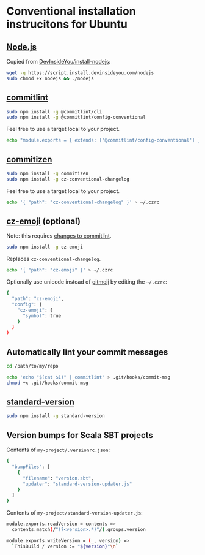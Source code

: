 # Conventional installation instrucitons for Ubuntu

## [Node.js](https://nodejs.org)
Copied from [DevInsideYou/install-nodejs](https://github.com/DevInsideYou/install-nodejs):
``` bash
wget -q https://script.install.devinsideyou.com/nodejs
sudo chmod +x nodejs && ./nodejs
```

## [commitlint](https://github.com/conventional-changelog/commitlint)
```bash
sudo npm install -g @commitlint/cli
sudo npm install -g @commitlint/config-conventional
```

Feel free to use a target local to your project.
```bash
echo "module.exports = { extends: ['@commitlint/config-conventional'] }" > ~/.commitlintrc.js
```

## [commitizen](https://commitizen.github.io/cz-cli/)
```bash
sudo npm install -g commitizen
sudo npm install -g cz-conventional-changelog
```

Feel free to use a target local to your project.
```bash
echo '{ "path": "cz-conventional-changelog" }' > ~/.czrc
```

## [cz-emoji](https://github.com/ngryman/cz-emoji) (optional)
Note: this requires [changes to commitlint](https://github.com/ngryman/cz-emoji#commitlint).
```bash
sudo npm install -g cz-emoji
```

Replaces `cz-conventional-changelog`.
```bash
echo '{ "path": "cz-emoji" }' > ~/.czrc
```

Optionally use unicode instead of [gitmoji](https://gitmoji.dev/) by editing the `~/.czrc`:
```bash
{
  "path": "cz-emoji",
  "config": {
    "cz-emoji": {
      "symbol": true
    }
  }
}
```

## Automatically lint your commit messages
```bash
cd /path/to/my/repo

echo 'echo "$(cat $1)" | commitlint' > .git/hooks/commit-msg
chmod +x .git/hooks/commit-msg
```

## [standard-version](https://github.com/conventional-changelog/standard-version)
```bash
sudo npm install -g standard-version
```

## Version bumps for Scala SBT projects
Contents of `my-project/.versionrc.json`:
```bash
{
  "bumpFiles": [
    {
      "filename": "version.sbt",
      "updater": "standard-version-updater.js"
    }
  ]
}
```

Contents of `my-project/standard-version-updater.js`:
```bash
module.exports.readVersion = contents =>
  contents.match(/"(?<version>.*)"/).groups.version

module.exports.writeVersion = (_, version) =>
  `ThisBuild / version := "${version}"\n`
```
